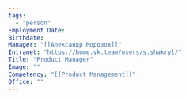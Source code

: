 ```yaml
---
tags:
  - "person"
Employment Date:
Birthdate:
Manager: "[[Александр Морозов]]"
Intranet: "https://home.vk.team/users/s.shakryl/"
Title: "Product Manager"
Image: ""
Competency: "[[Product Management]]"
Office: ""
---
```

